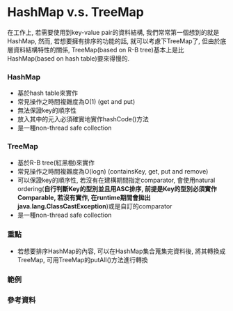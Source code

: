 # HashMap v.s. TreeMap

在工作上, 若需要使用到key-value pair的資料結構, 我們常常第一個想到的就是HashMap, 然而, 若想要擁有排序的功能的話, 就可以考慮下TreeMap了, 但由於底層資料結構特性的關係, TreeMap\(based on R-B tree\)基本上是比HashMap\(based on hash table\)要來得慢的.

### HashMap

* 基於hash table來實作
* 常見操作之時間複雜度為O\(1\) \(get and put\)
* 無法保證key的順序性
* 放入其中的元入必須確實地實作hashCode\(\)方法
* 是一種non-thread safe collection

### TreeMap

* 基於R-B tree\(紅黑樹\)來實作
* 常見操作之時間複雜度為O\(logn\) \(containsKey, get, put and remove\)
* 可以保證key的順序性, 若沒有在建構期間指定comparator, 會使用natural ordering\(**自行判斷Key的型別並且用ASC排序, 前提是Key的型別必須實作Comparable, 若沒有實作, 在runtime期間會拋出java.lang.ClassCastException**\)或是自訂的comparator
* 是一種non-thread safe collection

### 重點

* 若想要排序HashMap的內容, 可以在HashMap集合蒐集完資料後, 將其轉換成TreeMap, 可用TreeMap的putAll\(\)方法進行轉換

### 範例

### 參考資料



